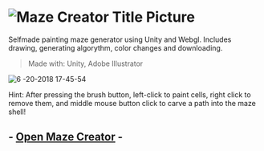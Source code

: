 # ![Maze Creator Title Picture](https://github.com/necsii/Maze-Creator/blob/2f92c8b8a90148aad56e0c26947004308ad8b4dc/Screenshots/Logo.jpg)

Selfmade painting maze generator using Unity and Webgl. Includes drawing, generating algorythm, color changes and downloading.

> Made with: Unity, Adobe Illustrator

![6 -20-2018 17-45-54](Screenshots/Preview.gif)

Hint: After pressing the brush button, left-click to paint cells, right click to remove them, and middle mouse button click to carve a path into the maze shell!

## - [Open Maze Creator](https://its-nion.github.io/Maze-Creator/) -
